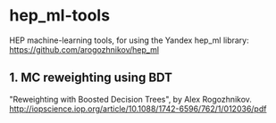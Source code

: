 # hep_ml-tools
HEP machine-learning tools, for using the Yandex hep_ml library:
https://github.com/arogozhnikov/hep_ml

## 1. MC reweighting using BDT 
"Reweighting with Boosted Decision Trees", by Alex Rogozhnikov. http://iopscience.iop.org/article/10.1088/1742-6596/762/1/012036/pdf
